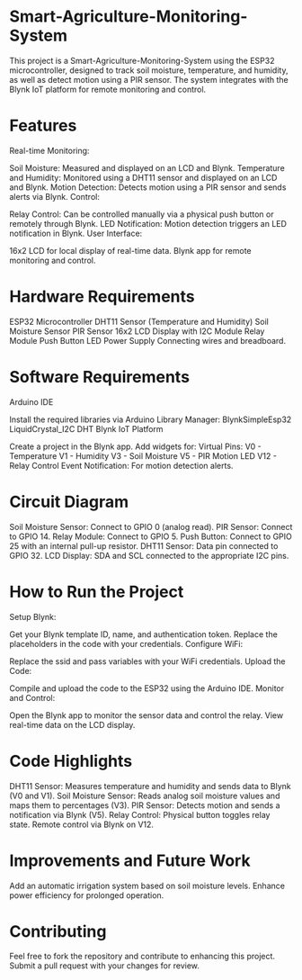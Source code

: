 # Smart-Agriculture-Monitoring-System

This project is a Smart-Agriculture-Monitoring-System using the ESP32 microcontroller, designed to track soil moisture, temperature, and humidity, as well as detect motion using a PIR sensor. The system integrates with the Blynk IoT platform for remote monitoring and control.

# Features
Real-time Monitoring:

Soil Moisture: Measured and displayed on an LCD and Blynk.
Temperature and Humidity: Monitored using a DHT11 sensor and displayed on an LCD and Blynk.
Motion Detection: Detects motion using a PIR sensor and sends alerts via Blynk.
Control:

Relay Control: Can be controlled manually via a physical push button or remotely through Blynk.
LED Notification: Motion detection triggers an LED notification in Blynk.
User Interface:

16x2 LCD for local display of real-time data.
Blynk app for remote monitoring and control.


# Hardware Requirements
ESP32 Microcontroller
DHT11 Sensor (Temperature and Humidity)
Soil Moisture Sensor
PIR Sensor
16x2 LCD Display with I2C Module
Relay Module
Push Button
LED
Power Supply
Connecting wires and breadboard.

# Software Requirements
Arduino IDE

Install the required libraries via Arduino Library Manager:
BlynkSimpleEsp32
LiquidCrystal_I2C
DHT
Blynk IoT Platform

Create a project in the Blynk app.
Add widgets for:
Virtual Pins:
V0 - Temperature
V1 - Humidity
V3 - Soil Moisture
V5 - PIR Motion LED
V12 - Relay Control
Event Notification: For motion detection alerts.
# Circuit Diagram
Soil Moisture Sensor: Connect to GPIO 0 (analog read).
PIR Sensor: Connect to GPIO 14.
Relay Module: Connect to GPIO 5.
Push Button: Connect to GPIO 25 with an internal pull-up resistor.
DHT11 Sensor: Data pin connected to GPIO 32.
LCD Display: SDA and SCL connected to the appropriate I2C pins.
# How to Run the Project
Setup Blynk:

Get your Blynk template ID, name, and authentication token.
Replace the placeholders in the code with your credentials.
Configure WiFi:

Replace the ssid and pass variables with your WiFi credentials.
Upload the Code:

Compile and upload the code to the ESP32 using the Arduino IDE.
Monitor and Control:

Open the Blynk app to monitor the sensor data and control the relay.
View real-time data on the LCD display.
# Code Highlights
DHT11 Sensor:
Measures temperature and humidity and sends data to Blynk (V0 and V1).
Soil Moisture Sensor:
Reads analog soil moisture values and maps them to percentages (V3).
PIR Sensor:
Detects motion and sends a notification via Blynk (V5).
Relay Control:
Physical button toggles relay state.
Remote control via Blynk on V12.
# Improvements and Future Work
Add an automatic irrigation system based on soil moisture levels.
Enhance power efficiency for prolonged operation.
# Contributing
Feel free to fork the repository and contribute to enhancing this project. Submit a pull request with your changes for review.
